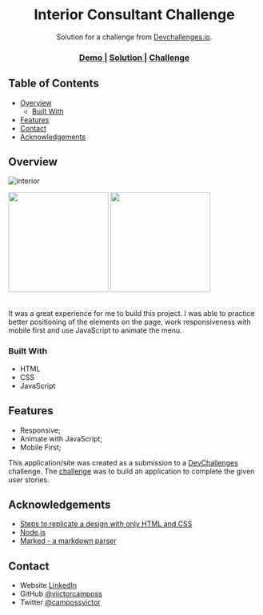<!-- Please update value in the {}  -->

<h1 align="center">Interior Consultant Challenge</h1>

<div align="center">
   Solution for a challenge from  <a href="http://devchallenges.io" target="_blank">Devchallenges.io</a>.
</div>

<div align="center">
  <h3>
    <a href="https://interior-consultant-victor.netlify.app/">
      Demo
    </a>
    <span> | </span>
    <a href="https://github.com/viictorcamposs/interior-consultant-devchallengesio}">
      Solution
    </a>
    <span> | </span>
    <a href="https://devchallenges.io/challenges/Jymh2b2FyebRTUljkNcb">
      Challenge
    </a>
  </h3>
</div>

<!-- TABLE OF CONTENTS -->

## Table of Contents

- [Overview](#overview)
  - [Built With](#built-with)
- [Features](#features)
- [Contact](#contact)
- [Acknowledgements](#acknowledgements)

<!-- OVERVIEW -->

## Overview

![interior](https://user-images.githubusercontent.com/65051855/104138231-8e680380-5381-11eb-96f2-8c0353db2183.png)

<div>
  <img src="https://user-images.githubusercontent.com/65051855/104138305-08988800-5382-11eb-849f-174d04c807a1.png" width="200" />
  <img src="https://user-images.githubusercontent.com/65051855/104138358-544b3180-5382-11eb-93e8-cfc7bdab9400.png" width="200" />
</div>

<!-- Introduce your projects by taking a screenshot or a gif. Try to tell visitors a story about your project by answering: -->

<!-- - Where can I see your demo?
- What was your experience?
- What have you learned/improved?
- Your wisdom? :) -->
<br />
<p>
  It was a great experience for me to build this project. I was able to practice better positioning of the elements on the page, work responsiveness with mobile first and use JavaScript to animate the menu. 
</p>

### Built With

<!-- This section should list any major frameworks that you built your project using. Here are a few examples.-->

- HTML
- CSS
- JavaScript

## Features

- Responsive;
- Animate with JavaScript;
- Mobile First;

This application/site was created as a submission to a [DevChallenges](https://devchallenges.io/challenges) challenge. The [challenge](https://devchallenges.io/challenges/Jymh2b2FyebRTUljkNcb) was to build an application to complete the given user stories.

## Acknowledgements

- [Steps to replicate a design with only HTML and CSS](https://devchallenges-blogs.web.app/how-to-replicate-design/)
- [Node.js](https://nodejs.org/)
- [Marked - a markdown parser](https://github.com/chjj/marked)

## Contact

- Website [LinkedIn](https://www.linkedin.com/in/camposviictor/)
- GitHub [@viictorcamposs](https://github.com/viictorcamposs)
- Twitter [@campossvictor](https://twitter.com/camposviictor)
